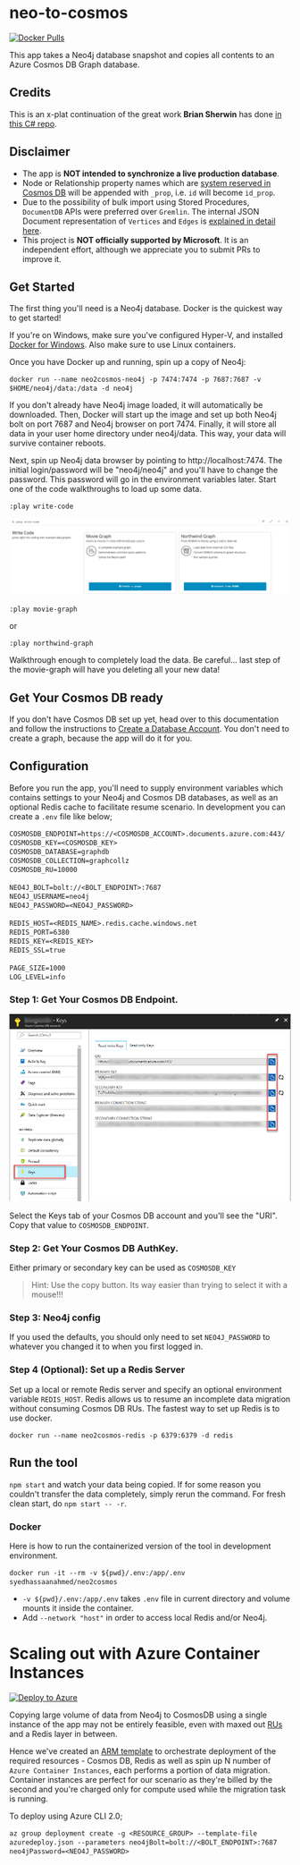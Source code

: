 # neo-to-cosmos
[![Docker Pulls](https://img.shields.io/docker/pulls/syedhassaanahmed/neo2cosmos.svg)](https://hub.docker.com/r/syedhassaanahmed/neo2cosmos/)

This app takes a Neo4j database snapshot and copies all contents to an Azure Cosmos DB Graph database.

## Credits
This is an x-plat continuation of the great work **Brian Sherwin** has done [in this C# repo](https://github.com/bsherwin/neo2cosmos).

## Disclaimer
- The app is **NOT intended to synchronize a live production database**.
- Node or Relationship property names which are [system reserved in Cosmos DB](https://docs.microsoft.com/en-us/azure/cosmos-db/sql-api-resources#system-vs-user-defined-resources) will be appended with `_prop`, i.e. `id` will become `id_prop`.
- Due to the possibility of bulk import using Stored Procedures, `DocumentDB` APIs were preferred over `Gremlin`. The internal JSON Document representation of `Vertices` and `Edges` is [explained in detail here](https://vincentlauzon.com/2017/09/05/hacking-accessing-a-graph-in-cosmos-db-with-sql-documentdb-api/).
- This project is **NOT officially supported by Microsoft**. It is an independent effort, although we appreciate you to submit PRs to improve it.

## Get Started
The first thing you'll need is a Neo4j database. Docker is the quickest way to get started!

If you're on Windows, make sure you've configured Hyper-V, and installed [Docker for Windows](https://docs.docker.com/docker-for-windows/). Also make sure to use Linux containers.

Once you have Docker up and running, spin up a copy of Neo4j:

```
docker run --name neo2cosmos-neo4j -p 7474:7474 -p 7687:7687 -v $HOME/neo4j/data:/data -d neo4j
```

If you don't already have Neo4j image loaded, it will automatically be downloaded. Then, Docker will start up the image and set up both Neo4j bolt on port 7687 and Neo4j browser on port 7474. Finally, it will store all data in your user home directory under neo4j/data. This way, your data will survive container reboots.

Next, spin up Neo4j data browser by pointing to http://localhost:7474. The initial login/password will be "neo4j/neo4j" and you'll have to change the password. This password will go in the environment variables later. Start one of the code walkthroughs to load up some data.

```
:play write-code
```

<img src="images/neo-play-write-code.png"/>

```
:play movie-graph
```
or
```
:play northwind-graph
```
Walkthrough enough to completely load the data. Be careful... last step of the movie-graph will have you deleting all your new data!

## Get Your Cosmos DB ready
If you don't have Cosmos DB set up yet, head over to this documentation and follow the instructions to [Create a Database Account](
https://docs.microsoft.com/en-us/azure/cosmos-db/create-graph-dotnet).
You don't need to create a graph, because the app will do it for you.

## Configuration
Before you run the app, you'll need to supply environment variables which contains settings to your Neo4j and Cosmos DB databases, as well as an optional Redis cache to facilitate resume scenario. In development you can create a `.env` file like below;

```
COSMOSDB_ENDPOINT=https://<COSMOSDB_ACCOUNT>.documents.azure.com:443/
COSMOSDB_KEY=<COSMOSDB_KEY>
COSMOSDB_DATABASE=graphdb
COSMOSDB_COLLECTION=graphcollz
COSMOSDB_RU=10000

NEO4J_BOLT=bolt://<BOLT_ENDPOINT>:7687
NEO4J_USERNAME=neo4j
NEO4J_PASSWORD=<NEO4J_PASSWORD>

REDIS_HOST=<REDIS_NAME>.redis.cache.windows.net
REDIS_PORT=6380
REDIS_KEY=<REDIS_KEY>
REDIS_SSL=true

PAGE_SIZE=1000
LOG_LEVEL=info
```

### Step 1: Get Your Cosmos DB Endpoint.
<img src="images/azure-cosmos-keys.png"/>

Select the Keys tab of your Cosmos DB account and you'll see the "URI". Copy that value to  `COSMOSDB_ENDPOINT`.

### Step 2: Get Your Cosmos DB AuthKey.
Either primary or secondary key can be used as `COSMOSDB_KEY`
> Hint: Use the copy button. Its way easier than trying to select it with a mouse!!!

### Step 3: Neo4j config
If you used the defaults, you should only need to set `NEO4J_PASSWORD` to whatever you changed it to when you first logged in.

### Step 4 (Optional): Set up a Redis Server
Set up a local or remote Redis server and specify an optional environment variable `REDIS_HOST`. Redis allows us to resume an incomplete data migration without consuming Cosmos DB RUs. The fastest way to set up Redis is to use docker. 
```
docker run --name neo2cosmos-redis -p 6379:6379 -d redis
```

## Run the tool
`npm start` and watch your data being copied. If for some reason you couldn't transfer the data completely, simply rerun the command. For fresh clean start, do `npm start -- -r`.

### Docker
Here is how to run the containerized version of the tool in development environment.
```
docker run -it --rm -v ${pwd}/.env:/app/.env syedhassaanahmed/neo2cosmos
```
- `-v ${pwd}/.env:/app/.env` takes `.env` file in current directory and volume mounts it inside the container.
- Add `--network "host"` in order to access local Redis and/or Neo4j.

# Scaling out with Azure Container Instances
[![Deploy to Azure](http://azuredeploy.net/deploybutton.png)](https://azuredeploy.net/)

Copying large volume of data from Neo4j to CosmosDB using a single instance of the app may not be entirely feasible, even with maxed out [RUs](https://docs.microsoft.com/en-us/azure/cosmos-db/request-units) and a Redis layer in between.

Hence we've created an [ARM template](https://docs.microsoft.com/en-us/azure/azure-resource-manager/resource-manager-create-first-template) to orchestrate deployment of the required resources - Cosmos DB, Redis as well as spin up N number of `Azure Container Instances`, each performs a portion of data migration. Container instances are perfect for our scenario as they're billed by the second and you're charged only for compute used while the migration task is running.

To deploy using Azure CLI 2.0;
```
az group deployment create -g <RESOURCE_GROUP> --template-file azuredeploy.json --parameters neo4jBolt=bolt://<BOLT_ENDPOINT>:7687 neo4jPassword=<NEO4J_PASSWORD>
```